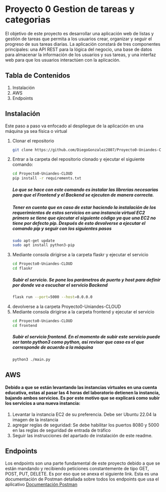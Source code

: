 # Proyecto 0 Gestion de tareas y categorias

El objetivo de este proyecto es desarrollar una aplicación web de listas y gestión de tareas que
permita a los usuarios crear, organizar y seguir el progreso de sus tareas diarias. La aplicación
constará de tres componentes principales: una API REST para la lógica del negocio, una base de
datos para almacenar la información de los usuarios y sus tareas, y una interfaz web para que los
usuarios interactúen con la aplicación.

## Tabla de Contenidos


1. Instalación
2. AWS
3. Endpoints

## Instalación
Este paso a  paso va enfocado al despliegue de la aplicación en una máquina ya sea física o virtual

1. Clonar el repositorio
   ```bash
   git clone https://github.com/DiegoGonzalez2807/Proyecto0-Uniandes-CLOUD.git
2. Entrar a la carpeta del repositorio clonado y ejecutar el siguiente comando:
   ```bash
   cd Proyecto0-Uniandes-CLOUD
   pip install -r requirements.txt
   ```
   ##### Lo que se hace con este comando es instalar las librerias necesarias para que el Frontend y el Backend se ejecuten de manera correcta.
   ##### Tener en cuenta que en caso de estar haciendo la instalación de los requerimientos de estos servicios en una instancia virtual EC2 primero se tiene que ejecutar el siguiente código ya que una EC2 no tiene por defecto pip. Después de esto devolverse a ejecutar el comando pip y seguir con los siguientes pasos
   ```bash
   sudo apt-get update
   sudo apt install python3-pip
   ```
4. Mediante consola dirigirse a la carpeta flaskr y ejecutar el servicio
   ```bash
   cd Proyecto0-Uniandes-CLOUD
   cd flaskr
   ```
   ##### Subir el servicio. Se pone los parámetros de puerto y host para definir por donde va a escuchar el servicio Backend
   ```bash
   flask run --port=5000 --host=0.0.0.0
   ```
5. devolverse a la carpeta Proyecto0-Uniandes-CLOUD
6. Mediante consola dirigirse a la carpeta frontend y ejecutar el servicio
   ```bash
   cd Proyecto0-Uniandes-CLOUD
   cd frontend
   ```
   ##### Subir el servicio frontend. En el momento de subir este servicio puede ser tanto python3 como python, asi revisar que caso es el que corresponde de acuerdo a la máquina
   ```bash
   python3 ./main.py
   ```
## AWS
#### Debido a que se están levantando las instancias virtuales en una cuenta educativa, estas al pasar las 4 horas del laboratorio detienen la instancia, bajando ambos servicios. Es por este motivo que se explicará como subir los servicios a una nueva instancia:
1. Levantar la instancia EC2 de su preferencia. Debe ser Ubuntu 22.04 la imagen de la instancia
2. agregar reglas de seguridad: Se debe habilitar los puertos 8080 y 5000 en las reglas de seguridad de entrada de tráfico
3. Seguir las instrucciones del apartado de instalación de este readme.


## Endpoints
Los endpoints son una parte fundamental de este proyecto debido a que se están mandando y recibiendo peticiones constantemente de tipo GET, POST, PUT, DELETE. Es por eso que se anexa el siguiente link. Esta es una documentación de Postman detallada sobre todos los endpoints que usa el aplicativo
[Documentación Postman](https://documenter.getpostman.com/view/32617811/2sA2r3Z6EG)
